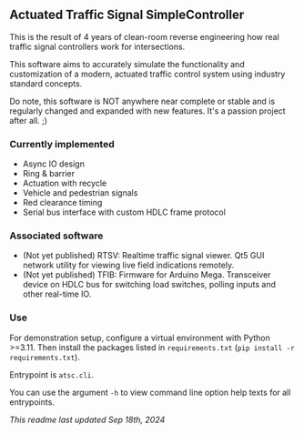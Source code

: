 ## Actuated Traffic Signal SimpleController

This is the result of 4 years of clean-room reverse engineering how real traffic signal controllers work for intersections.

This software aims to accurately simulate the functionality and customization of a modern, actuated traffic control system using industry standard concepts.

Do note, this software is NOT anywhere near complete or stable and is regularly changed and expanded with new features. It's a passion project after all. ;)

### Currently implemented

- Async IO design
- Ring & barrier
- Actuation with recycle
- Vehicle and pedestrian signals
- Red clearance timing
- Serial bus interface with custom HDLC frame protocol

### Associated software

- (Not yet published) RTSV: Realtime traffic signal viewer. Qt5 GUI network utility for viewing live field indications remotely.
- (Not yet published) TFIB: Firmware for Arduino Mega. Transceiver device on HDLC bus for switching load switches, polling inputs and other real-time IO.

### Use

For demonstration setup, configure a virtual environment with Python >=3.11. Then install the packages listed in `requirements.txt` (`pip install -r requirements.txt`).

Entrypoint is `atsc.cli`.

You can use the argument `-h` to view command line option help texts for all entrypoints.

_This readme last updated Sep 18th, 2024_
